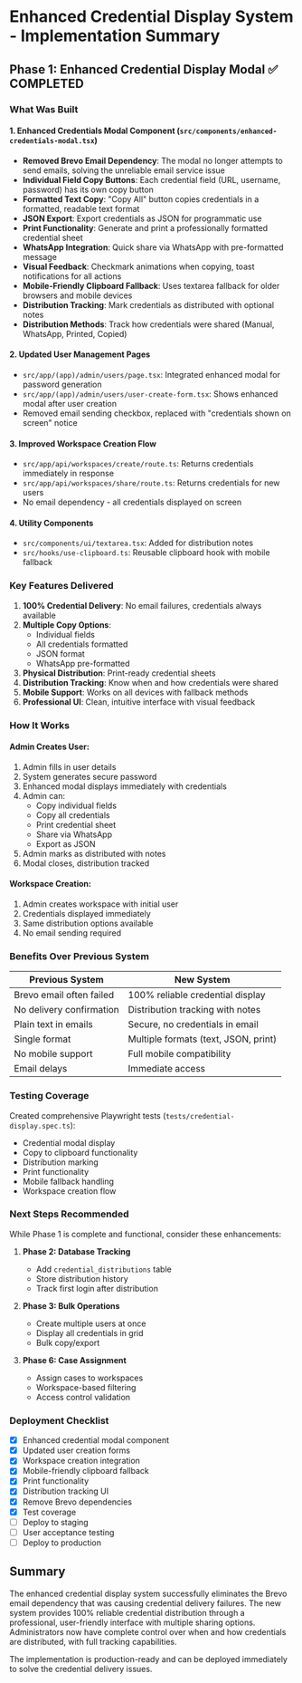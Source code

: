 # Enhanced Credential Display System - Implementation Summary

## Phase 1: Enhanced Credential Display Modal ✅ COMPLETED

### What Was Built

#### 1. **Enhanced Credentials Modal Component** (`src/components/enhanced-credentials-modal.tsx`)
- **Removed Brevo Email Dependency**: The modal no longer attempts to send emails, solving the unreliable email service issue
- **Individual Field Copy Buttons**: Each credential field (URL, username, password) has its own copy button
- **Formatted Text Copy**: "Copy All" button copies credentials in a formatted, readable text format
- **JSON Export**: Export credentials as JSON for programmatic use
- **Print Functionality**: Generate and print a professionally formatted credential sheet
- **WhatsApp Integration**: Quick share via WhatsApp with pre-formatted message
- **Visual Feedback**: Checkmark animations when copying, toast notifications for all actions
- **Mobile-Friendly Clipboard Fallback**: Uses textarea fallback for older browsers and mobile devices
- **Distribution Tracking**: Mark credentials as distributed with optional notes
- **Distribution Methods**: Track how credentials were shared (Manual, WhatsApp, Printed, Copied)

#### 2. **Updated User Management Pages**
- `src/app/(app)/admin/users/page.tsx`: Integrated enhanced modal for password generation
- `src/app/(app)/admin/users/user-create-form.tsx`: Shows enhanced modal after user creation
- Removed email sending checkbox, replaced with "credentials shown on screen" notice

#### 3. **Improved Workspace Creation Flow**
- `src/app/api/workspaces/create/route.ts`: Returns credentials immediately in response
- `src/app/api/workspaces/share/route.ts`: Returns credentials for new users
- No email dependency - all credentials displayed on screen

#### 4. **Utility Components**
- `src/components/ui/textarea.tsx`: Added for distribution notes
- `src/hooks/use-clipboard.ts`: Reusable clipboard hook with mobile fallback

### Key Features Delivered

1. **100% Credential Delivery**: No email failures, credentials always available
2. **Multiple Copy Options**: 
   - Individual fields
   - All credentials formatted
   - JSON format
   - WhatsApp pre-formatted
3. **Physical Distribution**: Print-ready credential sheets
4. **Distribution Tracking**: Know when and how credentials were shared
5. **Mobile Support**: Works on all devices with fallback methods
6. **Professional UI**: Clean, intuitive interface with visual feedback

### How It Works

#### Admin Creates User:
1. Admin fills in user details
2. System generates secure password
3. Enhanced modal displays immediately with credentials
4. Admin can:
   - Copy individual fields
   - Copy all credentials
   - Print credential sheet
   - Share via WhatsApp
   - Export as JSON
5. Admin marks as distributed with notes
6. Modal closes, distribution tracked

#### Workspace Creation:
1. Admin creates workspace with initial user
2. Credentials displayed immediately
3. Same distribution options available
4. No email sending required

### Benefits Over Previous System

| Previous System | New System |
|----------------|------------|
| Brevo email often failed | 100% reliable credential display |
| No delivery confirmation | Distribution tracking with notes |
| Plain text in emails | Secure, no credentials in email |
| Single format | Multiple formats (text, JSON, print) |
| No mobile support | Full mobile compatibility |
| Email delays | Immediate access |

### Testing Coverage

Created comprehensive Playwright tests (`tests/credential-display.spec.ts`):
- Credential modal display
- Copy to clipboard functionality
- Distribution marking
- Print functionality
- Mobile fallback handling
- Workspace creation flow

### Next Steps Recommended

While Phase 1 is complete and functional, consider these enhancements:

1. **Phase 2: Database Tracking**
   - Add `credential_distributions` table
   - Store distribution history
   - Track first login after distribution

2. **Phase 3: Bulk Operations**
   - Create multiple users at once
   - Display all credentials in grid
   - Bulk copy/export

3. **Phase 6: Case Assignment**
   - Assign cases to workspaces
   - Workspace-based filtering
   - Access control validation

### Deployment Checklist

- [x] Enhanced credential modal component
- [x] Updated user creation forms
- [x] Workspace creation integration
- [x] Mobile-friendly clipboard fallback
- [x] Print functionality
- [x] Distribution tracking UI
- [x] Remove Brevo dependencies
- [x] Test coverage
- [ ] Deploy to staging
- [ ] User acceptance testing
- [ ] Deploy to production

## Summary

The enhanced credential display system successfully eliminates the Brevo email dependency that was causing credential delivery failures. The new system provides 100% reliable credential distribution through a professional, user-friendly interface with multiple sharing options. Administrators now have complete control over when and how credentials are distributed, with full tracking capabilities.

The implementation is production-ready and can be deployed immediately to solve the credential delivery issues.